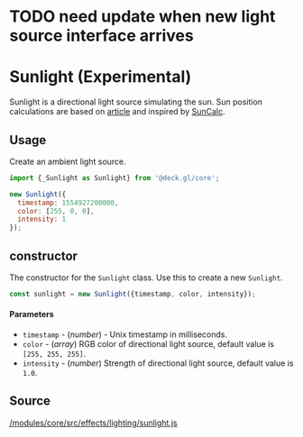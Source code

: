 # TODO need update when new light source interface arrives
 
# Sunlight (Experimental)

Sunlight is a directional light source simulating the sun. Sun position calculations are based on [article](http://aa.quae.nl/en/reken/zonpositie.html) and inspired by [SunCalc](https://www.npmjs.com/package/suncalc). 

## Usage 

Create an ambient light source.

```js
import {_Sunlight as Sunlight} from '@deck.gl/core';

new Sunlight({
  timestamp: 1554927200000, 
  color: [255, 0, 0],
  intensity: 1
});
```

## constructor

The constructor for the `Sunlight` class. Use this to create a new `Sunlight`.

```js
const sunlight = new Sunlight({timestamp, color, intensity});
```

#### Parameters
* `timestamp` - (*number*) - Unix timestamp in milliseconds.
* `color` - (*array*)  RGB color of directional light source, default value is `[255, 255, 255]`.
* `intensity` - (*number*) Strength of directional light source, default value is `1.0`.

## Source

[/modules/core/src/effects/lighting/sunlight.js](https://github.com/uber/deck.gl/tree/master/modules/core/src/effects/lighting/sunlight.js)
